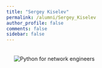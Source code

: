 ```yaml
---
title: "Sergey Kiselev"
permalink: /alumni/Sergey_Kiselev
author_profile: false
comments: false
sidebar: false
---
```


<div style="padding: 20px;">
  <img src="https://raw.githubusercontent.com/pyneng/pyneng.github.io/master/alumni/Sergey_Kiselev.png" alt="Python for network engineers">
</div>

